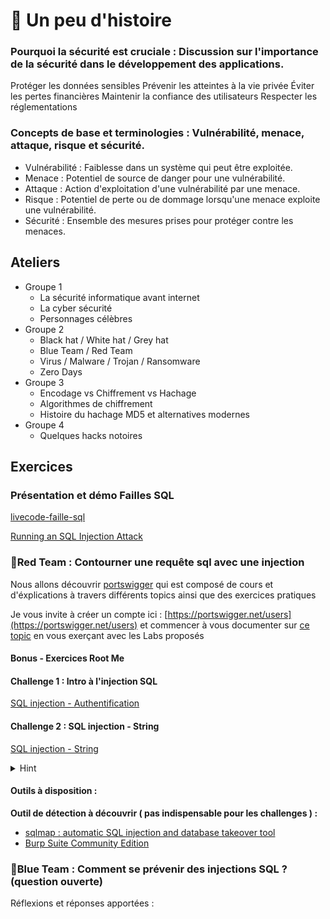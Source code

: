 # 💬 Un peu d'histoire 

### Pourquoi la sécurité est cruciale : Discussion sur l'importance de la sécurité dans le développement des applications.

  Protéger les données sensibles
  Prévenir les atteintes à la vie privée
  Éviter les pertes financières
  Maintenir la confiance des utilisateurs
  Respecter les réglementations
  
### Concepts de base et terminologies : Vulnérabilité, menace, attaque, risque et sécurité.

  - Vulnérabilité : Faiblesse dans un système qui peut être exploitée.
  - Menace : Potentiel de source de danger pour une vulnérabilité.
  - Attaque : Action d'exploitation d'une vulnérabilité par une menace.
  - Risque : Potentiel de perte ou de dommage lorsqu'une menace exploite une vulnérabilité.
  - Sécurité : Ensemble des mesures prises pour protéger contre les menaces.
  

## Ateliers
  - Groupe 1 
      - La sécurité informatique avant internet
      - La cyber sécurité
      - Personnages célèbres
  - Groupe 2
      - Black hat / White hat / Grey hat
      - Blue Team / Red Team
      - Virus / Malware / Trojan / Ransomware
      - Zero Days
  - Groupe 3
      - Encodage vs Chiffrement vs Hachage
      - Algorithmes de chiffrement
      - Histoire du hachage MD5 et alternatives modernes
   - Groupe 4
      - Quelques hacks notoires


## Exercices 

### Présentation et démo Failles SQL
  [livecode-faille-sql](https://github.com/H-Code-Studio/livecode-faille-sql)

[Running an SQL Injection Attack](https://www.youtube.com/watch?v=ciNHn38EyRc)

### 🔴Red Team : Contourner une requête sql avec une injection

Nous allons découvrir [portswigger](https://portswigger.net/) qui est composé de cours et d'éxplications à travers différents topics ainsi que des exercices pratiques 

Je vous invite à créer un compte ici : [https://portswigger.net/users](https://portswigger.net/users) et commencer à vous documenter sur [ce topic](https://portswigger.net/web-security/sql-injection#what-is-sql-injection-sqli) en vous exerçant avec les Labs proposés



#### Bonus - Exercices Root Me

#### Challenge 1 : Intro à l'injection SQL
[SQL injection - Authentification](https://www.root-me.org/fr/Challenges/Web-Serveur/SQL-injection-Authentification?q=%2Ffr%2FChallenges%2FWeb-Serveur%2FSQL-injection-authentification)

#### Challenge 2 : SQL injection - String
[SQL injection - String](https://www.root-me.org/fr/Challenges/Web-Serveur/SQL-injection-String)

<details>
  <summary>Hint</summary>
  Pour découvrir la table qui contient les utilisateurs : 
  
  - [https://stackoverflow.com/questions/6460671/sqlite-schema-information-metadata](https://stackoverflow.com/questions/6460671/sqlite-schema-information-metadata)
</details>

#### Outils à disposition : 

**Outil de détection à découvrir ( pas indispensable pour les challenges ) :** 

- [sqlmap : automatic SQL injection and database takeover tool](https://sqlmap.org/)
- [Burp Suite Community Edition](https://portswigger.net/burp/communitydownload) 



### 🔵Blue Team : Comment se prévenir des injections SQL ? (question ouverte)


Réflexions et réponses apportées : 


